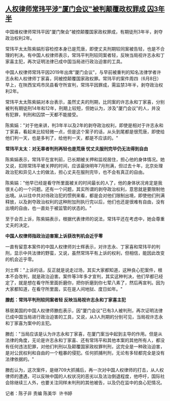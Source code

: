 <!--1686215400000-->
[人权律师常玮平涉"厦门会议"被判颠覆政权罪成 囚3年半](https://www.rfa.org/mandarin/yataibaodao/renquanfazhi/ec-06082023051006.html)
------

<p>中国维权律师常玮平因<span>"</span>厦门聚会<span>"</span>被控颠覆国家政权罪成，有期徒刑<span>3</span>年半，剥夺政治权利<span>2</span>年。</p><p>常玮平太太陈紫娟形容检控本身已是荒唐，即使丈夫刑期较同案被告轻，也是不合理的判决。有中国人权律师表示，常玮平判刑较同案者轻，反映当局视许志永和丁家喜主犯，再次证明法律已成中国当局进行政治迫害的工具。</p><p>中国人权律师常玮平因<span>2019</span>年出席<span>"</span>厦门会议<span>"</span><span>，与早前被重判的知名法律学者许志永和人权律师丁家喜，同被控颠覆国家政权罪。常玮平的案件周四（</span><span>6</span>月<span>8</span>日）早上，在陜西宝鸡市凤县看守所宣判，常玮平因罪成，需监禁<span>3</span>年半，剥夺政治权利<span>2</span>年。</p><p>常玮平太太陈紫娟对本台表示，虽然丈夫的刑期，比同案的许志永和丁家喜，分别被判有期徒刑<span>14</span>年和<span>12</span>年，刑期上较短，但她认为，涉及<span>"</span>厦门会议<span>"</span>的人，并没有犯罪，判刑和囚禁一天都不能接受。</p><p>陈紫娟：<span>"</span>对于他来讲，判<span>3</span>年半以及<span>2</span>年的剥夺政治权利，即使是相对于许志永和丁家喜，看起来比较轻微一点，但是这个案子的话，从头到尾都是很荒唐，即使给他们判一天，也是多判了，给他判一天，都是不应该的。<span>"</span></p><p><span><b>常玮平太太：对无辜者判刑再轻也是荒唐</b></span><span><b> </b></span><span><b>忧丈夫服刑完毕仍无法得到自由</b></span></p><p>陈紫娟表示，常玮平在宣判前，已长期被关押和监视居住，担心他的身体情况。她又说，扣除常玮平被关押的时间，应该最快明年<span>7</span>月刑满，但过去十年，北京处理政治犯和异见人士的做法，担心丈夫在服刑完毕，也不会有真正的自由。</p><p>陈紫娟：<span>"</span>他早已经是看守所里面被关的时间最长的人了，他的身体状况肯定是我很关心的一个问题。还有一个问题，其实所谓的剥夺政治权利，意思就是要限制他出境。从以往中共对待政治犯的惯例来看，都是会对他们限制出境，即使他们刑满释放，以及剥夺政治权利的这种附加刑执行完以后，他们也还是很难有自由，没有出境的自由，也一直处于被监管的状态的。<span>"</span></p><p>至于会否上诉，陈紫娟表示，根据代表律师的说法，常玮平还在考虑中，她会尊重丈夫的决定。</p><p><span><b>中国人权律师指政治迫害案上诉获改判机会近乎零</b></span></p><p>一直有留意本案件的中国人权律师刘士辉表示，对许志永、丁家喜和常玮平的判刑，显示中共法律的野蛮，又说，虽然常玮平有上诉的权利，但相信，能因此改变的机会近乎零。</p><p>刘士辉：<span>"</span>上诉的话，反正就是说走过场，其实大家都知道，这种良心犯案件，根本不会改判，就是政治迫害。案件等<span>3</span>年多才宣判，其实这种判决，他们早都已经定了，就是想在看守所里面折磨你，把你折磨到你七荤八素了，然后再宣判。因为大家都知道，在看守所里面，实在是人间地狱、度日如年。<span>"</span></p><p><b>滕彪：常玮平判刑较同案者轻</b><span><b> </b></span><b>反映当局视许志永和丁家喜主犯</b></p><p>移居美国的中国人权律师滕彪表示，因<span>"</span>厦门会议<span>"</span>已有<span>3</span>人被判刑，再次证明法律已成中国当局进行政治迫害的工具，又说，从<span>3</span>人刑期的分别可见，当局视许志永和丁家喜为案中的主犯。</p><p>滕彪：<span>"</span>当局应该是认为许志永和丁家喜，在厦门案当中起到主导的作用。但是从法律的角度，无论是许志永和丁家喜、还有常玮平和其他本案的其他所有人，都没有任何违法犯罪，对他们判刑以及颠覆国家政权罪判刑，这完全是一种政治迫害，是对公民权利和自由的一个粗暴的侵犯。任何抓捕判刑，无论有多轻都完全是没有法律依据的。<span>"</span></p><p>滕彪认为，这次案件，是继<span>709</span>大抓捕后，再一次对中国人权律师的打击，从人权律师的遭遇，可以反映中国的人权状况的恶劣以及法治倒退程度，他呼吁，国际社会除继续三人外，也要关注同样未判刑的其他被告，以及仍在监中的良心犯情况。</p><p>记者：陈子非<span> </span>责编<span> </span>陈美华<span>  </span>许书婷</p>
